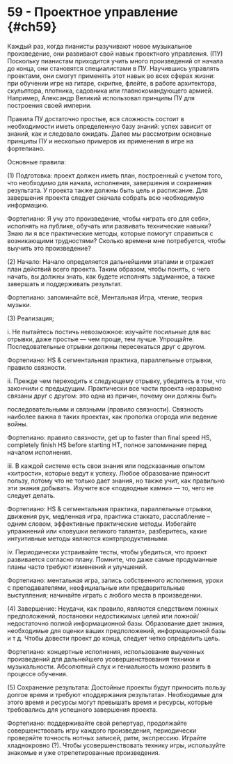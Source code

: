 # 59 - Проектное управление {#ch59}

Каждый раз, когда пианисты разучивают новое музыкальное произведение, они развивают свой навык проектного управления. (ПУ) Поскольку пианистам приходится учить много произведений от начала до конца, они становятся специалистами в ПУ. Научившись управлять проектами, они смогут применять этот навык во всех сферах жизни: при обучении игре на гитаре, скрипке, флейте, в работе архитектора, скульптора, плотника, садовника или главнокомандующего армией. Например, Александр Великий использовал принципы ПУ для построения своей империи.

Правила ПУ достаточно простые, вся сложность состоит в необходимости иметь определенную базу знаний: успех зависит от знаний, как и следовало ожидать. Далее мы рассмотрим основные принципы ПУ и несколько примеров их применения в игре на фортепиано.

Основные правила:

(1) Подготовка: проект должен иметь план, построенный с учетом того, что необходимо для начала, исполнения, завершения и сохранения результата. У проекта также должны быть цель и расписание. Для завершения проекта следует сначала собрать всю необходимую информацию.

Фортепиано: Я учу это произведение, чтобы «играть его для себя», исполнять на публике, обучать или развивать технические навыки? Знаю ли я все практические методы, которые помогут справиться с возникающими трудностями? Сколько времени мне потребуется, чтобы выучить это произведение?

(2) Начало: Начало определяется дальнейшими этапами и отражает план действий всего проекта. Таким образом, чтобы понять, с чего начать, вы должны знать, как будете исполнять задуманное, а также завершать и поддерживать результат.

Фортепиано: запоминайте всё, Ментальная Игра, чтение, теория музыки.

(3) Реализация;

i. Не пытайтесь постичь невозможное: изучайте посильные для вас отрывки, даже простые — чем проще, тем лучше. Упрощайте. Последовательные отрывки должны пересекаться друг с другом.

Фортепиано: HS & сегментальная практика, параллельные отрывки, правило связности.

ii. Прежде чем переходить к следующему отрывку, убедитесь в том, что закончили с предыдущим. Практически все части проекта неразрывно связаны друг с другом: это одна из причин, почему они должны быть

последовательными и связными (правило связности). Связность наиболее важна в таких проектах, как прополка огорода или ведение войны.

Фортепиано: правило связности, get up to faster than final speed HS, completely finish HS before starting HT, полное запоминание перед началом исполнения.

iii. В каждой системе есть свои знания или подсказанные опытом «хитрости», которые ведут к успеху. Любое образование приносит пользу, потому что не только дает знания, но также учит, как правильно эти знания добывать. Изучите все «подводные камни» — то, чего не следует делать.

Фортепиано: HS & сегментальная практика, параллельные отрывки, движения рук, медленная игра, практика стаккато, расслабление – одним словом, эффективные практические методы. Избегайте упражнений или «ловушки великого таланта», разберитесь, какие интуитивные методы являются контрпродуктивными.

iv. Периодически устраивайте тесты, чтобы убедиться, что проект развивается согласно плану. Помните, что даже самые продуманные планы часто требуют изменений и улучшений.

Фортепиано: ментальная игра, запись собственного исполнения, уроки с преподавателями, неофициальные или предварительные выступления; начинайте играть с любого места в произведении.

(4) Завершение: Неудачи, как правило, являются следствием ложных предположений, постановки недостижимых целей или ложной/недостаточно полной информационной базы. Образование дает знания, необходимые для оценки ваших предположений, информационной базы и т д. Чтобы довести проект до конца, следует четко определить цель.

Фортепиано: концертные исполнения, использование выученных произведений для дальнейшего усовершенствования техники и музыкальности. Абсолютный слух и гениальность можно развить в процессе обучения.

(5) Сохранение результата: Достойные проекты будут приносить пользу долгое время и требуют «поддержания результата». Необходимые для этого время и ресурсы могут превышать время и ресурсы, которые требовались для успешного завершения проекта.

Фортепиано: поддерживайте свой репертуар, продолжайте совершенствовать игру каждого произведения, периодически проверяйте точность нотных записей, ритм, экспрессию. Играйте хладнокровно (?). Чтобы усовершенствовать технику игры, используйте знакомые и уже отрепетированные произведения.
